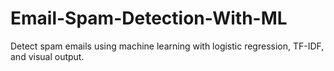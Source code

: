 # Email-Spam-Detection-With-ML
Detect spam emails using machine learning with logistic regression, TF-IDF, and visual output.
